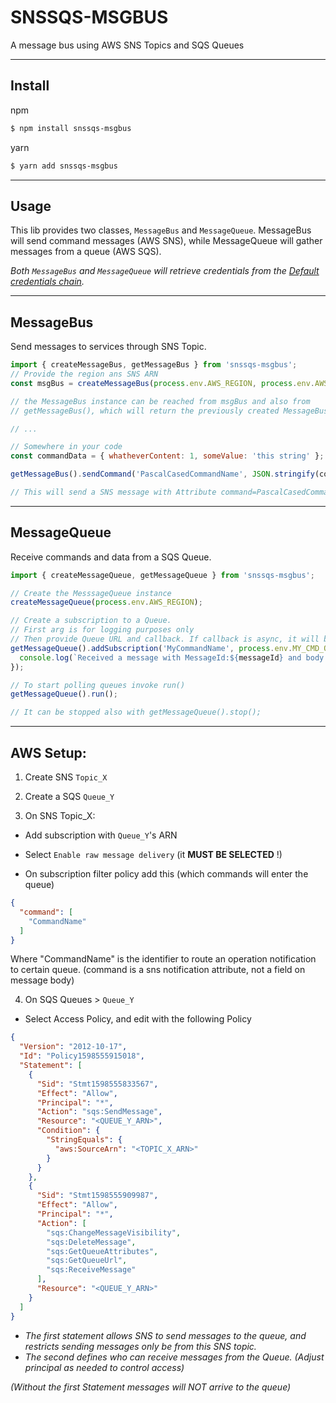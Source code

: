 # SNSSQS-MSGBUS

A message bus using AWS SNS Topics and SQS Queues


___
## Install


npm
```bash
$ npm install snssqs-msgbus
```

yarn
```bash
$ yarn add snssqs-msgbus
```


___
## Usage


This lib provides two classes, `MessageBus` and `MessageQueue`. MessageBus will send command messages (AWS SNS), while
MessageQueue will gather messages from a queue (AWS SQS).

_Both `MessageBus` and `MessageQueue` will retrieve credentials from the [Default credentials chain](https://docs.aws.amazon.com/sdk-for-javascript/v2/developer-guide/setting-credentials-node.html)._


___
## MessageBus


Send messages to services through SNS Topic.

```javascript
import { createMessageBus, getMessageBus } from 'snssqs-msgbus';
// Provide the region ans SNS ARN
const msgBus = createMessageBus(process.env.AWS_REGION, process.env.AWS_SNS_ARN);

// the MessageBus instance can be reached from msgBus and also from
// getMessageBus(), which will return the previously created MessageBus instance.

// ...

// Somewhere in your code
const commandData = { whatheverContent: 1, someValue: 'this string' };

getMessageBus().sendCommand('PascalCasedCommandName', JSON.stringify(commandData));

// This will send a SNS message with Attribute command=PascalCasedCommandName and MessageBody=commandData
```


___
## MessageQueue


Receive commands and data from a SQS Queue.

```javascript
import { createMessageQueue, getMessageQueue } from 'snssqs-msgbus';

// Create the MesssageQueue instance
createMessageQueue(process.env.AWS_REGION);

// Create a subscription to a Queue.
// First arg is for logging purposes only
// Then provide Queue URL and callback. If callback is async, it will be awaited.
getMessageQueue().addSubscription('MyCommandName', process.env.MY_CMD_QUEUE_URL, (messageId, messageBody) => {
  console.log(`Received a message with MessageId:${messageId} and body: ${messageBody}`);
});

// To start polling queues invoke run()
getMessageQueue().run();

// It can be stopped also with getMessageQueue().stop();
```


___
## AWS Setup:


1) Create SNS `Topic_X`
2) Create a SQS `Queue_Y`

3) On SNS Topic_X:

* Add subscription with `Queue_Y`'s ARN

* Select `Enable raw message delivery` (it __MUST BE SELECTED__ !) 

* On subscription filter policy add this (which commands will enter the queue)

```json
{
  "command": [
    "CommandName"
  ]
}
```
Where "CommandName" is the identifier to route an operation notification to certain queue.
(command is a sns notification attribute, not a field on message body)

4) On SQS Queues > `Queue_Y`


* Select Access Policy, and edit with the following Policy

```json
{
  "Version": "2012-10-17",
  "Id": "Policy1598555915018",
  "Statement": [
    {
      "Sid": "Stmt1598555833567",
      "Effect": "Allow",
      "Principal": "*",
      "Action": "sqs:SendMessage",
      "Resource": "<QUEUE_Y_ARN>",
      "Condition": {
        "StringEquals": {
          "aws:SourceArn": "<TOPIC_X_ARN>"
        }
      }
    },
    {
      "Sid": "Stmt1598555909987",
      "Effect": "Allow",
      "Principal": "*",
      "Action": [
        "sqs:ChangeMessageVisibility",
        "sqs:DeleteMessage",
        "sqs:GetQueueAttributes",
        "sqs:GetQueueUrl",
        "sqs:ReceiveMessage"
      ],
      "Resource": "<QUEUE_Y_ARN>"
    }
  ]
}
```

* _The first statement allows SNS to send messages to the queue,
and restricts sending messages only be from this SNS topic._
* _The second defines who can receive messages from the Queue. (Adjust principal as needed to control access)_

_(Without the first Statement messages will NOT arrive to the queue)_

